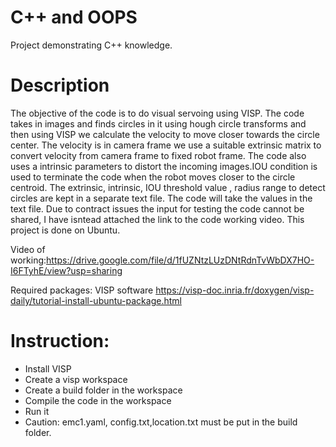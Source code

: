 # C++ and OOPS
Project demonstrating C++ knowledge.



# Description
The objective of the code is to do visual servoing using VISP. The code takes in images and finds circles in it using hough circle transforms and then using VISP we calculate the velocity to move closer towards the circle center. The velocity is in camera frame we use a suitable extrinsic matrix to convert velocity from camera frame to fixed robot frame. The code also uses a intrinsic parameters to distort the incoming images.IOU condition is used to terminate the code when the robot moves closer to the circle centroid. The extrinsic, intrinsic, IOU threshold value , radius range to detect circles are kept in a separate text file. The code will take the values in the text file. Due to contract issues the input for testing the code cannot be shared, I have isntead attached the link to the code working video. This project is done on Ubuntu. 


Video of working:https://drive.google.com/file/d/1fUZNtzLUzDNtRdnTvWbDX7HO-I6FTyhE/view?usp=sharing

Required packages: VISP software
https://visp-doc.inria.fr/doxygen/visp-daily/tutorial-install-ubuntu-package.html

# Instruction:
- Install VISP
- Create a visp workspace
- Create a build folder in the workspace
- Compile the code in the workspace
- Run it 
- Caution: emc1.yaml, config.txt,location.txt must be put in the build folder.
